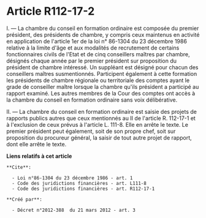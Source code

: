 # Article R112-17-2

I. ― La chambre du conseil en formation ordinaire est composée du premier président, des présidents de chambre, y compris
ceux maintenus en activité en application de l'article 1er de la loi n° 86-1304 du 23 décembre 1986 relative à la limite
d'âge et aux modalités de recrutement de certains fonctionnaires civils de l'Etat et de cinq conseillers maîtres par chambre,
désignés chaque année par le premier président sur proposition du président de chambre intéressé. Un suppléant est désigné
pour chacun des conseillers maîtres susmentionnés. Participent également à cette formation les présidents de chambre
régionale ou territoriale des comptes ayant le grade de conseiller maître lorsque la chambre qu'ils président a participé au
rapport examiné. Les autres membres de la Cour des comptes ont accès à la chambre du conseil en formation ordinaire sans voix
délibérative. 

II. ― La chambre du conseil en formation ordinaire est saisie des projets de rapports publics autres que ceux mentionnés au
II de l'article R. 112-17-1 et à l'exclusion de ceux prévus à l'article L. 111-8. Elle en arrête le texte. Le premier
président peut également, soit de son propre chef, soit sur proposition du procureur général, la saisir de tout autre projet
de rapport, dont elle arrête le texte.

**Liens relatifs à cet article**

	**Cite**:

	  - Loi n°86-1304 du 23 décembre 1986 - art. 1
	  - Code des juridictions financières - art. L111-8
	  - Code des juridictions financières - art. R112-17-1

	**Créé par**:

	  - Décret n°2012-388  du 21 mars 2012 - art. 3
